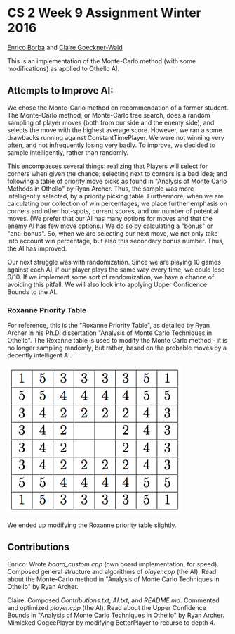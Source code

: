 # CS 2 Week 9 Assignment Winter 2016

[Enrico Borba](https://github.com/enricozb/) and [Claire Goeckner-Wald](https://github.com/cgoecknerwald/)

This is an implementation of the Monte-Carlo method (with some modifications) as applied to Othello AI.

## Attempts to Improve AI:

We chose the Monte-Carlo method on recommendation of a former student. The Monte-Carlo method, or Monte-Carlo tree search, does a random sampling of player moves (both from our side and the enemy side), and selects the move with the highest average score. However, we ran a some drawbacks running against ConstantTimePlayer. We were not winning very often, and not infrequently losing very badly. To improve, we decided to sample intelligently, rather than randomly. 

This encompasses several things: realizing that Players will select for corners when given the chance; selecting next to corners is a bad idea; and following a table of priority move picks as found in "Analysis of Monte Carlo Methods in Othello" by Ryan Archer. Thus, the sample was more intelligently selected, by a priority picking table. Furthermore, when we are calculating our collection of win percentages, we place further emphasis on corners and other hot-spots, current scores, and our number of potential moves. (We prefer that our AI has many options for moves and that the enemy AI has few move options.) We do so by calculating a "bonus" or "anti-bonus". So, when we are selecting our next move, we not only take into account win percentage, but also this secondary bonus number. Thus, the AI has improved. 

Our next struggle was with randomization. Since we are playing 10 games against each AI, if our player plays the same way every time, we could lose 0/10. If we implement some sort of randomization, we have a chance of avoiding this pitfall. We will also look into applying Upper Confidence Bounds to the AI.  

### Roxanne Priority Table

For reference, this is the "Roxanne Priority Table", as detailed by Ryan Archer in his Ph.D. dissertation "Analysis of Monte Carlo Techniques in Othello". The Roxanne table is used to modify the Monte Carlo method - it is no longer sampling randomly, but rather, based on the probable moves by a decently intelligent AI. 

![Priority table](/img/roxanne.png)

We ended up modifying the Roxanne priority table slightly.

## Contributions

Enrico:
Wrote *board_custom.cpp* (own board implementation, for speed). Composed general structure and algorithms of *player.cpp* (the AI). Read about the Monte-Carlo method in "Analysis of Monte Carlo Techniques in Othello" by Ryan Archer.

Claire:
Composed *Contributions.txt*, *AI.txt*, and *README.md*. Commented and optimized *player.cpp* (the AI). Read about the Upper Confidence Bounds in "Analysis of Monte Carlo Techniques in Othello" by Ryan Archer. Mimicked OogeePlayer by modifying BetterPlayer to recurse to depth 4.


